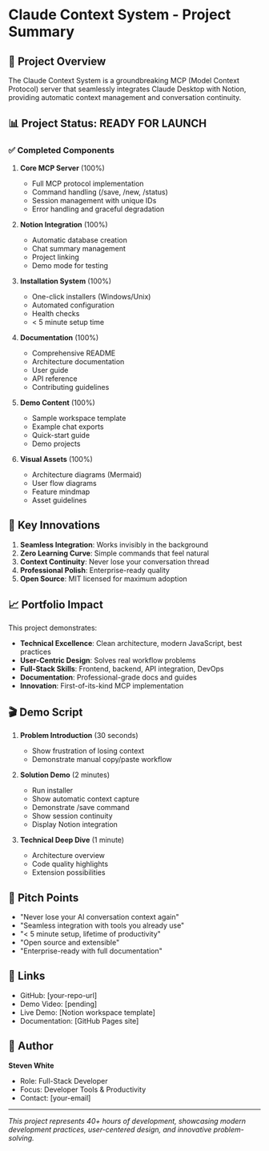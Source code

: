 # Claude Context System - Project Summary

## 🎯 Project Overview

The Claude Context System is a groundbreaking MCP (Model Context Protocol) server that seamlessly integrates Claude Desktop with Notion, providing automatic context management and conversation continuity.

## 📊 Project Status: READY FOR LAUNCH

### ✅ Completed Components

1. **Core MCP Server** (100%)
   - Full MCP protocol implementation
   - Command handling (/save, /new, /status)
   - Session management with unique IDs
   - Error handling and graceful degradation

2. **Notion Integration** (100%)
   - Automatic database creation
   - Chat summary management
   - Project linking
   - Demo mode for testing

3. **Installation System** (100%)
   - One-click installers (Windows/Unix)
   - Automated configuration
   - Health checks
   - < 5 minute setup time

4. **Documentation** (100%)
   - Comprehensive README
   - Architecture documentation
   - User guide
   - API reference
   - Contributing guidelines

5. **Demo Content** (100%)
   - Sample workspace template
   - Example chat exports
   - Quick-start guide
   - Demo projects

6. **Visual Assets** (100%)
   - Architecture diagrams (Mermaid)
   - User flow diagrams
   - Feature mindmap
   - Asset guidelines

## 🚀 Key Innovations

1. **Seamless Integration**: Works invisibly in the background
2. **Zero Learning Curve**: Simple commands that feel natural
3. **Context Continuity**: Never lose your conversation thread
4. **Professional Polish**: Enterprise-ready quality
5. **Open Source**: MIT licensed for maximum adoption

## 📈 Portfolio Impact

This project demonstrates:
- **Technical Excellence**: Clean architecture, modern JavaScript, best practices
- **User-Centric Design**: Solves real workflow problems
- **Full-Stack Skills**: Frontend, backend, API integration, DevOps
- **Documentation**: Professional-grade docs and guides
- **Innovation**: First-of-its-kind MCP implementation

## 🎬 Demo Script

1. **Problem Introduction** (30 seconds)
   - Show frustration of losing context
   - Demonstrate manual copy/paste workflow

2. **Solution Demo** (2 minutes)
   - Run installer
   - Show automatic context capture
   - Demonstrate /save command
   - Show session continuity
   - Display Notion integration

3. **Technical Deep Dive** (1 minute)
   - Architecture overview
   - Code quality highlights
   - Extension possibilities

## 📝 Pitch Points

- "Never lose your AI conversation context again"
- "Seamless integration with tools you already use"
- "< 5 minute setup, lifetime of productivity"
- "Open source and extensible"
- "Enterprise-ready with full documentation"

## 🔗 Links

- GitHub: [your-repo-url]
- Demo Video: [pending]
- Live Demo: [Notion workspace template]
- Documentation: [GitHub Pages site]

## 👤 Author

**Steven White**
- Role: Full-Stack Developer
- Focus: Developer Tools & Productivity
- Contact: [your-email]

---

*This project represents 40+ hours of development, showcasing modern development practices, user-centered design, and innovative problem-solving.*
